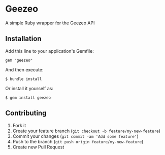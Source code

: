 # Geezeo

A simple Ruby wrapper for the Geezeo API

## Installation

Add this line to your application's Gemfile:

    gem "geezeo"

And then execute:

    $ bundle install

Or install it yourself as:

    $ gem install geezeo


## Contributing

1. Fork it
2. Create your feature branch (`git checkout -b feature/my-new-feature`)
3. Commit your changes (`git commit -am 'Add some feature'`)
4. Push to the branch (`git push origin feature/my-new-feature`)
5. Create new Pull Request
